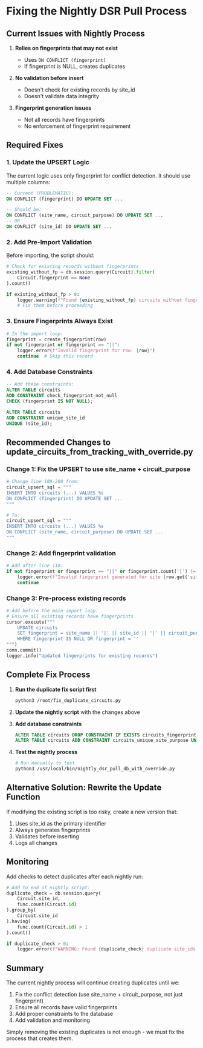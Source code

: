 # Fixing the Nightly DSR Pull Process

## Current Issues with Nightly Process

1. **Relies on fingerprints that may not exist**
   - Uses `ON CONFLICT (fingerprint)` 
   - If fingerprint is NULL, creates duplicates

2. **No validation before insert**
   - Doesn't check for existing records by site_id
   - Doesn't validate data integrity

3. **Fingerprint generation issues**
   - Not all records have fingerprints
   - No enforcement of fingerprint requirement

## Required Fixes

### 1. Update the UPSERT Logic

The current logic uses only fingerprint for conflict detection. It should use multiple columns:

```sql
-- Current (PROBLEMATIC):
ON CONFLICT (fingerprint) DO UPDATE SET ...

-- Should be:
ON CONFLICT (site_name, circuit_purpose) DO UPDATE SET ...
-- OR
ON CONFLICT (site_id) DO UPDATE SET ...
```

### 2. Add Pre-Import Validation

Before importing, the script should:
```python
# Check for existing records without fingerprints
existing_without_fp = db.session.query(Circuit).filter(
    Circuit.fingerprint == None
).count()

if existing_without_fp > 0:
    logger.warning(f"Found {existing_without_fp} circuits without fingerprints")
    # Fix them before proceeding
```

### 3. Ensure Fingerprints Always Exist

```python
# In the import loop:
fingerprint = create_fingerprint(row)
if not fingerprint or fingerprint == "||":
    logger.error(f"Invalid fingerprint for row: {row}")
    continue  # Skip this record
```

### 4. Add Database Constraints

```sql
-- Add these constraints:
ALTER TABLE circuits 
ADD CONSTRAINT check_fingerprint_not_null 
CHECK (fingerprint IS NOT NULL);

ALTER TABLE circuits
ADD CONSTRAINT unique_site_id 
UNIQUE (site_id);
```

## Recommended Changes to update_circuits_from_tracking_with_override.py

### Change 1: Fix the UPSERT to use site_name + circuit_purpose

```python
# Change line 189-200 from:
circuit_upsert_sql = """
INSERT INTO circuits (...) VALUES %s
ON CONFLICT (fingerprint) DO UPDATE SET ...
"""

# To:
circuit_upsert_sql = """
INSERT INTO circuits (...) VALUES %s
ON CONFLICT (site_name, circuit_purpose) DO UPDATE SET ...
"""
```

### Change 2: Add fingerprint validation

```python
# Add after line 118:
if not fingerprint or fingerprint == "||" or fingerprint.count('|') != 2:
    logger.error(f"Invalid fingerprint generated for site {row.get('site_name')}")
    continue
```

### Change 3: Pre-process existing records

```python
# Add before the main import loop:
# Ensure all existing records have fingerprints
cursor.execute("""
    UPDATE circuits 
    SET fingerprint = site_name || '|' || site_id || '|' || circuit_purpose
    WHERE fingerprint IS NULL OR fingerprint = ''
""")
conn.commit()
logger.info("Updated fingerprints for existing records")
```

## Complete Fix Process

1. **Run the duplicate fix script first**
   ```bash
   python3 /root/fix_duplicate_circuits.py
   ```

2. **Update the nightly script** with the changes above

3. **Add database constraints**
   ```sql
   ALTER TABLE circuits DROP CONSTRAINT IF EXISTS circuits_fingerprint_unique;
   ALTER TABLE circuits ADD CONSTRAINT circuits_unique_site_purpose UNIQUE (site_name, circuit_purpose);
   ```

4. **Test the nightly process**
   ```bash
   # Run manually to test
   python3 /usr/local/bin/nightly_dsr_pull_db_with_override.py
   ```

## Alternative Solution: Rewrite the Update Function

If modifying the existing script is too risky, create a new version that:
1. Uses site_id as the primary identifier
2. Always generates fingerprints
3. Validates before inserting
4. Logs all changes

## Monitoring

Add checks to detect duplicates after each nightly run:
```python
# Add to end of nightly script:
duplicate_check = db.session.query(
    Circuit.site_id,
    func.count(Circuit.id)
).group_by(
    Circuit.site_id
).having(
    func.count(Circuit.id) > 1
).count()

if duplicate_check > 0:
    logger.error(f"WARNING: Found {duplicate_check} duplicate site_ids after import!")
```

## Summary

The current nightly process will continue creating duplicates until we:
1. Fix the conflict detection (use site_name + circuit_purpose, not just fingerprint)
2. Ensure all records have valid fingerprints
3. Add proper constraints to the database
4. Add validation and monitoring

Simply removing the existing duplicates is not enough - we must fix the process that creates them.